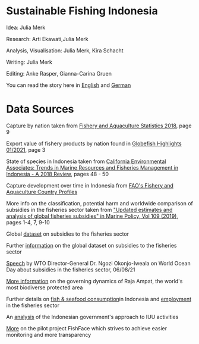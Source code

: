 # Sustainable Fishing Indonesia

Idea: Julia Merk

Research: Arti Ekawati,Julia Merk

Analysis, Visualisation: Julia Merk, Kira Schacht

Writing: Julia Merk

Editing: Anke Rasper, Gianna-Carina Gruen

You can read the story here in [English](dw.com/a-60134067) and [German](dw.com/a-60134044) 

# Data Sources 

Capture by nation taken from [Fishery and Aquaculture Statistics 2018](https://www.fao.org/3/cb1213t/CB1213T.pdf), page 9

Export value of fishery products by nation found in [Globefish Highlights 01/2021](https://www.fao.org/in-action/globefish/publications/details-publication/en/c/1297260/), page 3

State of species in Indonesia taken from [California Environmental Associates: Trends in Marine Resources and Fisheries Management in Indonesia - A 2018 Review](https://www.packard.org/wp-content/uploads/2019/05/Indonesia-Marine-Full-Report-11.9.18.pdf), pages 48 - 50

Capture development over time in Indonesia from [FAO's Fishery and Aquaculture Country Profiles](https://www.fao.org/fishery/en/facp/idn?lang=en)

More info on the classification, potential harm and worldwide comparison of subsidies in the fisheries sector taken from ["Updated estimates and analysis of global fisheries subsidies" in Marine Policy, Vol 109 (2019)](https://www.sciencedirect.com/science/article/pii/S0308597X19303677?via=ihub), pages 1-4, 7, 9-10

Global [dataset](Sumaila_dataset.xlsx) on subsidies to the fisheries sector

Further [information](https://reader.elsevier.com/reader/sd/pii/S2352340919310613?token=B2572EDC64BBE32D0F7F960C6125F0D6A7ECEA62BE086242059EE9B742E62D262900924AF0E914774087366632D76655&originRegion=eu-west-1&originCreation=20211215073844) on the global dataset on subsidies to the fisheries sector

[Speech](https://www.youtube.com/watch?v=aUOTGddz2I0) by WTO Director-General Dr. Ngozi Okonjo-Iweala on World Ocean Day about subsidies in the fisheries sector, 06/08/21

[More information](https://www.tandfonline.com/doi/full/10.1080/21568316.2019.1686652?scroll=top&needAccess=true) on the governing dynamics of Raja Ampat, the world's most biodiverse protected area

Further details on [fish & seafood consumption](https://ourworldindata.org/grapher/fish-and-seafood-consumption-per-capita?tab=table)in Indonesia and [employment](https://stats.oecd.org/Index.aspx?DataSetCode=FISH_EMPL) in the fisheries sector 

An [analysis](https://www.nature.com/articles/s41559-018-0499-1.epdf?sharing_token=YmJhfafYmnPVdYUqyEhPQdRgN0jAjWel9jnR3ZoTv0PRh-MpU0vTRaPU4XNu_ty6JhCd4PfdcfEhe08n6_AUss8Rh5T4CPDQ8b3n9QGPC3bJBQpriMw-cjMNqONkJW-5-18kRxN9hRAp64qlObJh_TWA-00uMQzQxbEZZl3u3jHeJ5oHRE7tg_nC2cEboc9qQqxNGVEnTMGqf7mMo85aG_cU4F3u0o7W9QhDmDrvuJs=&tracking_referrer=news.mongabay.com) of the Indonesian government's approach to IUU activities

[More](https://www.natureaustralia.org.au/what-we-do/our-priorities/oceans/ocean-stories/fishface/) on the pilot project FishFace which strives to achieve easier monitoring and more transparency

